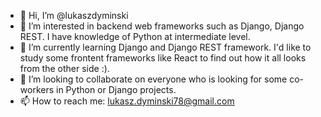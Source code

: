- 👋 Hi, I’m @lukaszdyminski
- 👀 I’m interested in backend web frameworks such as Django, Django REST. I have knowledge of Python at intermediate level.
- 🌱 I’m currently learning Django and Django REST framework. I'd like to study some frontent frameworks like React to find out how it all looks from the other side :).
- 💞️ I’m looking to collaborate on everyone who is looking for some co-workers in Python or Django projects.
- 📫 How to reach me: lukasz.dyminski78@gmail.com
